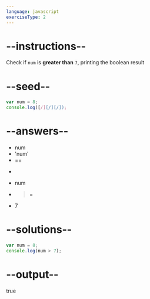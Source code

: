 ```yaml
---
language: javascript
exerciseType: 2
---
```


# --instructions--

Check if `num` is **greater than** `7`, printing the boolean result

# --seed--

```javascript
var num = 8;
console.log([/][/][/]);
```

# --answers--

- num 
- 'num' 
- == 
- > 
- num 
- >= 
- 7

# --solutions--

```javascript
var num = 8;
console.log(num > 7);
```

# --output--

true
